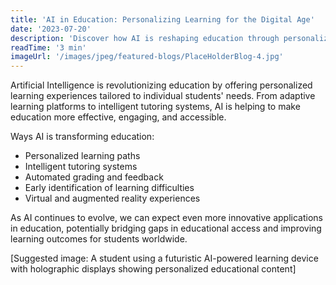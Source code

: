 ```yaml
---
title: 'AI in Education: Personalizing Learning for the Digital Age'
date: '2023-07-20'
description: 'Discover how AI is reshaping education through personalized learning experiences and intelligent tutoring systems.'
readTime: '3 min'
imageUrl: '/images/jpeg/featured-blogs/PlaceHolderBlog-4.jpg'
---
```


Artificial Intelligence is revolutionizing education by offering personalized learning experiences tailored to individual students' needs. From adaptive learning platforms to intelligent tutoring systems, AI is helping to make education more effective, engaging, and accessible.

Ways AI is transforming education:

- Personalized learning paths
- Intelligent tutoring systems
- Automated grading and feedback
- Early identification of learning difficulties
- Virtual and augmented reality experiences

As AI continues to evolve, we can expect even more innovative applications in education, potentially bridging gaps in educational access and improving learning outcomes for students worldwide.

[Suggested image: A student using a futuristic AI-powered learning device with holographic displays showing personalized educational content]
